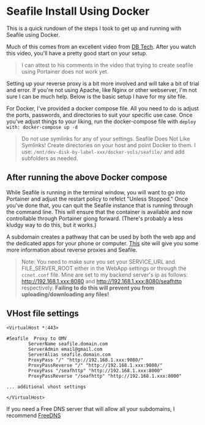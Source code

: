 # Seafile Install Using Docker
This is a quick rundown of the steps I took to get up and running with Seafile using Docker.

Much of this comes from an excellent video from [DB Tech](https://www.youtube.com/watch?v=GZNuVcx-Akk). After you watch this video, you'll have a pretty good start on your setup.
> I can attest to his comments in the video that trying to create seafile using Portainer does not work yet.

Setting up your reverse proxy is a bit more involved and will take a bit of trial and error. If you're not using Apache, like Nginx or other webserver, I'm not sure I can be much help. Below is the basic setup I have for my site file. 

For Docker, I've provided a docker compose file. All you need to do is adjust the ports, passwords, and directories to suit your specific use case. 
Once you've adjust things to your liking, run the docker-compose file with `deploy with: docker-compose up -d`
> Do not use symlinks for any of your settings. Seafile Does Not Like Symlinks!
> Create directories on your host and point Docker to them.
> I use: `/mnt/dev-disk-by-label-xxx/docker-vols/seafile/` and add subfolders as needed.

## After running the above Docker compose
While Seafile is running in the terminal window, you will want to go into Portainer and adjust the restart policy to refelct "Unless Stopped." Once you've done that, you can quit the Seafile instance that is running through the command line. This will ensure that the container is available and now controllable through Portainer giong forward. (There's probably a less kludgy way to do this, but it works.)

A subdomain creates a pathway that can be used by both the web app and the dedicated apps for your phone or computer. [This](https://manual.seafile.com/deploy/deploy_with_apache/) site will give you some more information about reverse proxies and Seafile.
> Note: You need to make sure you set your SERVICE_URL and FILE_SERVER_ROOT either in the WebApp settings or through the `ccnet.conf` file.
> Mine are set to my backend server's ip as follows: http://192.168.1.xxx:8080 and http://192.168.1.xxx:8080/seafhttp respectively.
> **Failing to do this will prevent you from uploading/downloading any files!**

## VHost file settings
```
<VirtualHost *:443>

#Seafile  Proxy to OMV
        ServerName seafile.domain.com
        ServerAdmin email@gmail.com
        ServerAlias seafile.domain.com
        ProxyPass "/" "http://192.168.1.xxx:9080/"
        ProxyPassReverse "/" "http://192.168.1.xxx:9080/"
        ProxyPass "/seafhttp" "http://192.168.1.xxx:8000"
        ProxyPassReverse "/seafhttp" "http://192.168.1.xxx:8000"

... additional vhost settings

</VirtualHost>
```

If you need a Free DNS server that will allow all your subdomains, I recommend [FreeDNS](https://freedns.afraid.org/)
